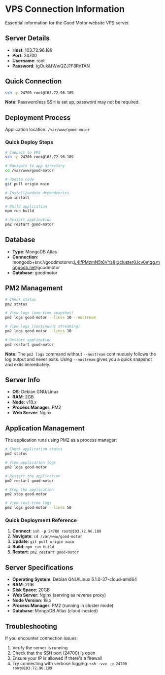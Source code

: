 # VPS Connection Information

Essential information for the Good Motor website VPS server.

## Server Details

- **Host**: 103.72.96.189
- **Port**: 24700
- **Username**: root
- **Password**: )gOuk&fWwQZJ?F8RnTAN

## Quick Connection

```bash
ssh -p 24700 root@103.72.96.189
```

**Note**: Passwordless SSH is set up, password may not be required.

## Deployment Process

Application location: `/var/www/good-motor`

### Quick Deploy Steps

```bash
# Connect to VPS
ssh -p 24700 root@103.72.96.189

# Navigate to app directory
cd /var/www/good-motor

# Update code
git pull origin main

# Install/update dependencies
npm install

# Build application
npm run build

# Restart application
pm2 restart good-motor
```

## Database

- **Type**: MongoDB Atlas
- **Connection**: mongodb+srv://goodmotorvn:L4lfPMzmN5t6VYa8@cluster0.lcv0mgg.mongodb.net/goodmotor
- **Database**: goodmotor

## PM2 Management

```bash
# Check status
pm2 status

# View logs (one-time snapshot)
pm2 logs good-motor --lines 10 --nostream

# View logs (continuous streaming)
pm2 logs good-motor --lines 10

# Restart application
pm2 restart good-motor
```

**Note**: The `pm2 logs` command without `--nostream` continuously follows the log output and never exits. Using `--nostream` gives you a quick snapshot and exits immediately.

## Server Info

- **OS**: Debian GNU/Linux
- **RAM**: 2GB
- **Node**: v18.x
- **Process Manager**: PM2
- **Web Server**: Nginx

## Application Management

The application runs using PM2 as a process manager:

```bash
# Check application status
pm2 status

# View application logs
pm2 logs good-motor

# Restart the application
pm2 restart good-motor

# Stop the application
pm2 stop good-motor

# View real-time logs
pm2 logs good-motor --lines 50
```

### Quick Deployment Reference

1. **Connect**: `ssh -p 24700 root@103.72.96.189`
2. **Navigate**: `cd /var/www/good-motor`
3. **Update**: `git pull origin main`
4. **Build**: `npm run build`
5. **Restart**: `pm2 restart good-motor`

## Server Specifications

- **Operating System**: Debian GNU/Linux 6.1.0-37-cloud-amd64
- **RAM**: 2GB
- **Disk Space**: 20GB
- **Web Server**: Nginx (serving as reverse proxy)
- **Node Version**: 18.x
- **Process Manager**: PM2 (running in cluster mode)
- **Database**: MongoDB Atlas (cloud-hosted)

## Troubleshooting

If you encounter connection issues:
1. Verify the server is running
2. Check that the SSH port (24700) is open
3. Ensure your IP is allowed if there's a firewall
4. Try connecting with verbose logging: `ssh -vvv -p 24700 root@103.72.96.189` 